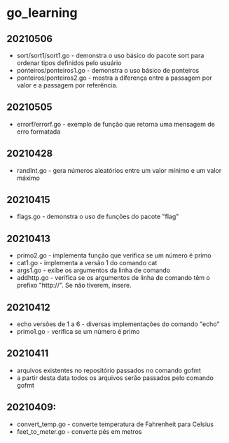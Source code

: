 # go_learning
## 20210506
- sort/sort1/sort1.go - demonstra o uso básico do pacote sort para ordenar tipos definidos pelo usuário
- ponteiros/ponteiros1.go - demonstra o uso básico de ponteiros
- ponteiros/ponteiros2.go - mostra a diferença entre a passagem por valor e a passagem por referência.

## 20210505
- errorf/errorf.go - exemplo de função que retorna uma mensagem de erro formatada
## 20210428
- randInt.go - gera números aleatórios entre um valor mínimo e um valor máximo
## 20210415
- flags.go - demonstra o uso de funções do pacote "flag"
## 20210413
- primo2.go - implementa função que verifica se um número é primo
- cat1.go - implementa a versão 1 do comando cat
- args1.go - exibe os argumentos da linha de comando
- addhttp.go - verifica se os argumentos de linha de comando têm o prefixo "http://". Se não tiverem, insere.
## 20210412
- echo versões de 1 a 6 - diversas implementações do comando "echo"
- primo1.go - verifica se um número é primo
## 20210411
- arquivos existentes no repositório passados no comando gofmt
- a partir desta data todos os arquivos serão passados  pelo comando gofmt
## 20210409:
- convert_temp.go - converte temperatura de Fahrenheit para Celsius
- feet_to_meter.go - converte pés em metros
